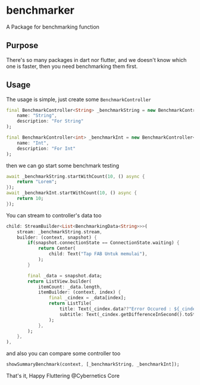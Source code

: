 # benchmarker

A Package for benchmarking function

## Purpose

There's so many packages in dart nor flutter, and we doesn't know which one is faster, then you need benchmarking them first.

## Usage

The usage is simple, just create some `BenchmarkController`
```dart
final BenchmarkController<String> _benchmarkString = new BenchmarkController<String>(
    name: "String",
    description: "For String"
);

final BenchmarkController<int> _benchmarkInt = new BenchmarkController<int>(
    name: "Int",
    description: "For Int"
);
```

then we can go start some benchmark testing

```dart
await _benchmarkString.startWithCount(10, () async {
    return "Lorem";
});
await _benchmarkInt.startWithCount(10, () async {
    return 10;
});
```

You can stream to controller's data too

```dart
child: StreamBuilder<List<BenchmarkingData<String>>>(
    stream: _benchmarkString.stream,
    builder: (context, snapshot) {
        if(snapshot.connectionState == ConnectionState.waiting) {
            return Center(
                child: Text("Tap FAB Untuk memulai"),
            );
        }

        final _data = snapshot.data;
        return ListView.builder(
            itemCount: _data.length,
            itemBuilder: (context, index) {
                final _cindex = _data[index];
                return ListTile(
                    title: Text(_cindex.data??"Error Occured : ${_cindex.error.toString()}"),
                    subtitle: Text(_cindex.getDifferenceInSecond().toString() + " s"),
                );
            },
        );
    },
),
```

and also you can compare some controller too

```dart
showSummaryBenchmark(context, [_benchmarkString, _benchmarkInt]);
```

That's it, Happy Fluttering @Cybernetics Core

